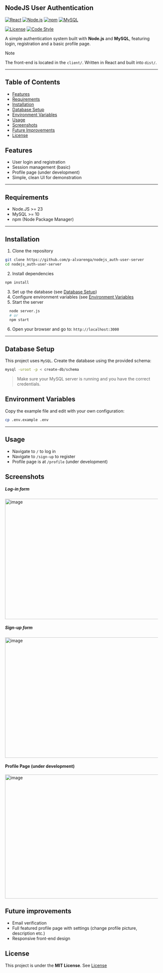 ## NodeJS User Authentication


[![React](https://img.shields.io/badge/React.js-v18-61DAFB)](https://nodejs.org/)
[![Node.js](https://img.shields.io/badge/Node.js-v23-5FA04E)](https://nodejs.org/)
[![npm](https://img.shields.io/badge/npm-vlatest-CB3837)](https://www.npmjs.com/)
[![MySQL](https://img.shields.io/badge/MySQL-v10-4479A1)](https://www.mysql.com/)

[![License](https://img.shields.io/badge/License-MIT-yellow)](LICENSE)
[![Code Style](https://img.shields.io/badge/Code%20Style-Standard-brightgreen)](https://standardjs.com/)

A simple authentication system built with **Node.js** and **MySQL**, featuring login, registration and a basic profile page. 



> [!NOTE]
> The front-end is located in the `client/`. Written in React and built into `dist/`.

---

## Table of Contents 

- [Features](#features)
- [Requirements](#requirements)
- [Installation](#installation)
- [Database Setup](#database-setup)
- [Environment Variables](#environment-variables)
- [Usage](#usage)
- [Screenshots](#screenshots)
- [Future Improvements](#future-improvements)
- [License](#license)

## Features
- User login and registration
- Session management (basic)
- Profile page (under development)
- Simple, clean UI for demonstration

--- 

## Requirements 

- Node.JS >= 23
- MySQL >= 10 
- npm (Node Package Manager) 

--- 

## Installation

1. Clone the repository
```bash
git clone https://github.com/p-alvarenga/nodejs_auth-user-server
cd nodejs_auth-user-server
```
2. Install dependencies
```bash
npm install 
```
3. Set up the database (see [Database Setup](#database-setup))
4. Configure environment variables (see [Environment Variables](#environment-variables)
5. Start the server
```bash
  node server.js
  # or
  npm start
```
6. Open your browser and go to: `http://localhost:3000`

---

## Database Setup

This project uses `MySQL`. Create the database using the provided schema: 
```bash
mysql -uroot -p < create-db/schema
```

> Make sure your MySQL server is running and you have the correct credentials.

## Environment Variables
Copy the example file and edit with your own configuration: 

```bash
cp .env.example .env
```

--- 

## Usage 
- Navigate to `/` to log in
- Navigate to `/sign-up` to register
- Profile page is at `/profile` (under development) 


## Screenshots

##### Log-in form 
<img width="576" height="397" alt="image" src="https://github.com/user-attachments/assets/d75a43e1-f1b0-4531-a531-a6949b301328" />

##### Sign-up form 
<img width="576" height="397" alt="image" src="https://github.com/user-attachments/assets/0524b16d-81dc-4b0a-a3ad-d56d72f97b3c" />

#### Profile Page (under development)
<img width="665" height="409" alt="image" src="https://github.com/user-attachments/assets/f01744f4-e908-487e-8e61-45a940361f40" />

## Future improvements
- Email verification
- Full featured profile page with settings (change profile picture, description etc.)
- Responsive front-end design

## License 
This project is under the **MIT License**. See [License](LICENSE)

